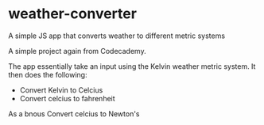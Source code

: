 # weather-converter
A simple JS app that converts weather to different metric systems

A simple project again from Codecademy.

The app essentially take an input using the Kelvin weather metric system. 
It then does the following: 

- Convert Kelvin to Celcius
- Convert celcius to fahrenheit

As a bnous Convert celcius to Newton's

